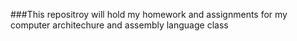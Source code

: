 ###This repositroy will hold my homework and assignments for my computer architechure and assembly language class
